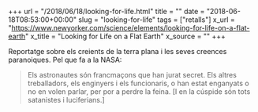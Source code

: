 +++
url = "/2018/06/18/looking-for-life.html"
title = ""
date = "2018-06-18T08:53:00+00:00"
slug = "looking-for-life"
tags = ["retalls"]
x_url = "https://www.newyorker.com/science/elements/looking-for-life-on-a-flat-earth"
x_title = "Looking for Life on a Flat Earth"
x_source = ""
+++


Reportatge sobre els creients de la terra plana i les seves creences paranoiques. Pel que fa a la NASA:

> Els astronautes són francmaçons que han jurat secret. Els altres treballadors, els enginyers i els funcionaris, o han estat enganyats o no en volen parlar, per por a perdre la feina. [I en la cúspide són tots satanistes i luciferians.]
